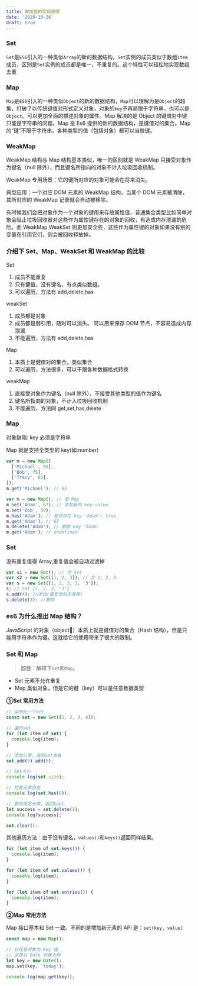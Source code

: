 ```yaml
---
title: 懒加载的实现原理
date: '2020-10-26'
draft: true
---
```


### Set

`Set`是`ES6`引入的一种类似`Array`的新的数据结构，`Set`实例的成员类似于数组`item`成员，区别是`Set`实例的成员都是唯一，不重复的。这个特性可以轻松地实现数组去重

### Map

`Map`是`ES6`引入的一种类似`Object`的新的数据结构，`Map`可以理解为是`Object`的超集，打破了以传统键值对形式定义对象，对象的`key`不再局限于字符串，也可以是`Object`。可以更加全面的描述对象的属性。Map 解决的是 Object 的键值对中键只能是字符串的问题。Map 是 Es6 提供的新的数据结构，是键值对的集合。Map 的“键”不限于字符串。各种类型的值（包括对象）都可以当做键。

### WeakMap

WeakMap 结构与 Map 结构基本类似，唯一的区别就是 WeakMap 只接受对象作为键名（null 除外），而且键名所指向的对象不计入垃圾回收机制。

WeakMap 专用场景：它的键所对应的对象可能会在将来消失。

典型应用：一个对应 DOM 元素的 WeakMap 结构，当某个 DOM 元素被清除，其所对应的 WeakMap 记录就会自动被移除。

有时候我们会把对象作为一个对象的键用来存放属性值，普通集合类型比如简单对象会阻止垃圾回收器对这些作为属性键存在的对象的回收，有造成内存泄漏的危险。而 WeakMap,WeakSet 则更加安全些，这些作为属性键的对象如果没有别的变量在引用它们，则会被回收释放掉。

### 介绍下 Set、Map、WeakSet 和 WeakMap 的比较

Set

1. 成员不能重复
2. 只有健值，没有键名，有点类似数组。
3. 可以遍历，方法有 add,delete,has

weakSet

1. 成员都是对象
2. 成员都是弱引用，随时可以消失。 可以用来保存 DOM 节点，不容易造成内存泄漏
3. 不能遍历，方法有 add,delete,has

Map

1. 本质上是健值对的集合，类似集合
2. 可以遍历，方法很多，可以干跟各种数据格式转换

weakMap

1. 直接受对象作为键名（null 除外），不接受其他类型的值作为键名
2. 键名所指向的对象，不计入垃圾回收机制
3. 不能遍历，方法同 get,set,has,delete

### Map

对象缺陷: key 必须是字符串

Map 就是支持全类型的 key(如:number)

```js
var m = new Map([
  ['Michael', 95],
  ['Bob', 75],
  ['Tracy', 85],
]);
m.get('Michael'); // 95

var m = new Map(); // 空 Map
m.set('Adam', 67); // 添加新的 key-value
m.set('Bob', 59);
m.has('Adam'); // 是否存在 key 'Adam': true
m.get('Adam'); // 67
m.delete('Adam'); // 删除 key 'Adam'
m.get('Adam'); // undefined
```

### Set

没有重复值得 Array,重复值会被自动过滤掉

```js
var s1 = new Set(); // 空 Set
var s2 = new Set([1, 2, 3]); // 含 1, 2, 3
var s = new Set([1, 2, 3, 3, '3']);
s; // Set {1, 2, 3, "3"}
s.add(4); //添加(重复添加无效果)
s.delete(3); //删除
```

### es6 为什么推出 Map 结构？

JavaScript 的对象（object）本质上就是键值对的集合（Hash 结构），但是只能用字符串作为键。这就给它的使用带来了很大的限制。

### Set 和 Map

> 题目：解释下`Set`和`Map`。

- Set 元素不允许重复
- Map 类似对象，但是它的键（key）可以是任意数据类型

**①Set 常用方法**

```js
// 实例化一个set
const set = new Set([1, 2, 3, 4]);

// 遍历set
for (let item of set) {
  console.log(item);
}

// 添加元素，返回Set本身
set.add(5).add(6);

// Set大小
console.log(set.size);

// 检查元素存在
console.log(set.has(0));

// 删除指定元素，返回bool
let success = set.delete(1);
console.log(success);

set.clear();
```

其他遍历方法：由于没有键名，`values()`和`keys()`返回同样结果。

```js
for (let item of set.keys()) {
  console.log(item);
}

for (let item of set.values()) {
  console.log(item);
}

for (let item of set.entries()) {
  console.log(item);
}
```

**②Map 常用方法**

Map 接口基本和 Set 一致。不同的是增加新元素的 API 是：`set(key, value)`

```js
const map = new Map();

// 以任意对象为 Key 值
// 这里以 Date 对象为例
let key = new Date();
map.set(key, 'today');

console.log(map.get(key));
```
